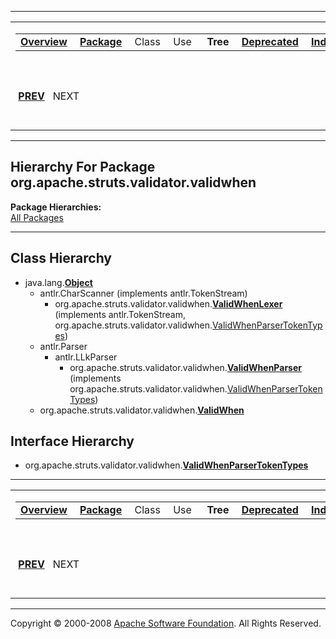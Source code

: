 ------------------------------------------------------------------------

<span id="navbar_top"></span> [](#skip-navbar_top "Skip navigation links")

<table>
<colgroup>
<col width="50%" />
<col width="50%" />
</colgroup>
<tbody>
<tr class="odd">
<td align="left"><span id="navbar_top_firstrow"></span>
<table>
<tbody>
<tr class="odd">
<td align="left"><a href="../../../../../overview-summary.html.md"><strong>Overview</strong></a> </td>
<td align="left"><a href="package-summary.html.md"><strong>Package</strong></a> </td>
<td align="left">Class </td>
<td align="left">Use </td>
<td align="left"> <strong>Tree</strong> </td>
<td align="left"><a href="../../../../../deprecated-list.html.md"><strong>Deprecated</strong></a> </td>
<td align="left"><a href="../../../../../index-all.html.md"><strong>Index</strong></a> </td>
<td align="left"><a href="../../../../../help-doc.html.md"><strong>Help</strong></a> </td>
</tr>
</tbody>
</table></td>
<td align="left"></td>
</tr>
<tr class="even">
<td align="left"> <a href="../../../../../org/apache/struts/validator/package-tree.html.md"><strong>PREV</strong></a>   NEXT</td>
<td align="left"><a href="../../../../../index.html.md?org/apache/struts/validator/validwhen/package-tree.html"><strong>FRAMES</strong></a>    <a href="package-tree.html"><strong>NO FRAMES</strong></a>    
<a href="../../../../../allclasses-noframe.html.md"><strong>All Classes</strong></a></td>
</tr>
</tbody>
</table>

<span id="skip-navbar_top"></span>

------------------------------------------------------------------------

Hierarchy For Package org.apache.struts.validator.validwhen
-----------------------------------------------------------

**Package Hierarchies:**  
[All Packages](../../../../../overview-tree.html.md)

------------------------------------------------------------------------

Class Hierarchy
---------------

-   java.lang.[**Object**](http://java.sun.com/j2se/1.4.2/docs/api/java/lang/Object.html.md?is-external=true "class or interface in java.lang")
    -   antlr.CharScanner (implements antlr.TokenStream)
        -   org.apache.struts.validator.validwhen.[**ValidWhenLexer**](../../../../../org/apache/struts/validator/validwhen/ValidWhenLexer.html.md "class in org.apache.struts.validator.validwhen") (implements antlr.TokenStream, org.apache.struts.validator.validwhen.[ValidWhenParserTokenTypes](../../../../../org/apache/struts/validator/validwhen/ValidWhenParserTokenTypes.html "interface in org.apache.struts.validator.validwhen"))
    -   antlr.Parser
        -   antlr.LLkParser
            -   org.apache.struts.validator.validwhen.[**ValidWhenParser**](../../../../../org/apache/struts/validator/validwhen/ValidWhenParser.html.md "class in org.apache.struts.validator.validwhen") (implements org.apache.struts.validator.validwhen.[ValidWhenParserTokenTypes](../../../../../org/apache/struts/validator/validwhen/ValidWhenParserTokenTypes.html "interface in org.apache.struts.validator.validwhen"))
    -   org.apache.struts.validator.validwhen.[**ValidWhen**](../../../../../org/apache/struts/validator/validwhen/ValidWhen.html.md "class in org.apache.struts.validator.validwhen")

Interface Hierarchy
-------------------

-   org.apache.struts.validator.validwhen.[**ValidWhenParserTokenTypes**](../../../../../org/apache/struts/validator/validwhen/ValidWhenParserTokenTypes.html.md "interface in org.apache.struts.validator.validwhen")

------------------------------------------------------------------------

<span id="navbar_bottom"></span> [](#skip-navbar_bottom "Skip navigation links")

<table>
<colgroup>
<col width="50%" />
<col width="50%" />
</colgroup>
<tbody>
<tr class="odd">
<td align="left"><span id="navbar_bottom_firstrow"></span>
<table>
<tbody>
<tr class="odd">
<td align="left"><a href="../../../../../overview-summary.html.md"><strong>Overview</strong></a> </td>
<td align="left"><a href="package-summary.html.md"><strong>Package</strong></a> </td>
<td align="left">Class </td>
<td align="left">Use </td>
<td align="left"> <strong>Tree</strong> </td>
<td align="left"><a href="../../../../../deprecated-list.html.md"><strong>Deprecated</strong></a> </td>
<td align="left"><a href="../../../../../index-all.html.md"><strong>Index</strong></a> </td>
<td align="left"><a href="../../../../../help-doc.html.md"><strong>Help</strong></a> </td>
</tr>
</tbody>
</table></td>
<td align="left"></td>
</tr>
<tr class="even">
<td align="left"> <a href="../../../../../org/apache/struts/validator/package-tree.html.md"><strong>PREV</strong></a>   NEXT</td>
<td align="left"><a href="../../../../../index.html.md?org/apache/struts/validator/validwhen/package-tree.html"><strong>FRAMES</strong></a>    <a href="package-tree.html"><strong>NO FRAMES</strong></a>    
<a href="../../../../../allclasses-noframe.html.md"><strong>All Classes</strong></a></td>
</tr>
</tbody>
</table>

<span id="skip-navbar_bottom"></span>

------------------------------------------------------------------------

Copyright © 2000-2008 [Apache Software Foundation](http://www.apache.org/). All Rights Reserved.
